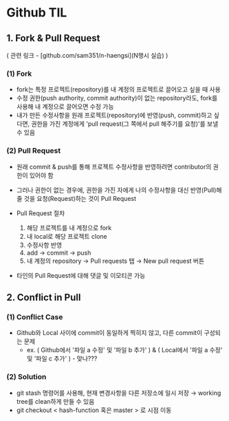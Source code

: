 # Github TIL

## 1. Fork & Pull Request

( 관련 링크 - [github.com/sam351/n-haengsi](N행시 실습) )

### (1) Fork

- fork는 특정 프로젝트(repository)를 내 계정의 프로젝트로 끌어오고 싶을 때 사용
- 수정 권한(push authority, commit authority)이 없는 repository라도, fork를 사용해 내 계정으로 끌어오면 수정 가능
- 내가 만든 수정사항을 원래 프로젝트(repository)에 반영(push, commit)하고 싶다면, 권한을 가진 계정에게 'pull request(그 쪽에서 pull 해주기를 요청)'를 보낼 수 있음



### (2) Pull Request

- 원래 commit & push를 통해 프로젝트 수정사항을 반영하려면 contributor의 권한이 있어야 함
- 그러나 권한이 없는 경우에, 권한을 가진 자에게 나의 수정사항을 대신 반영(Pull)해줄 것을 요청(Request)하는 것이 Pull Request
- Pull Request 절차
  1. 해당 프로젝트를 내 계정으로 fork
  2. 내 local로 해당 프로젝트 clone
  3. 수정사항 반영
  4. add → commit → push
  5. 내 계정의 repository → Pull requests 탭 → New pull request 버튼

- 타인의 Pull Request에 대해 댓글 및 이모티콘 가능





## 2. Conflict in Pull

### (1) Conflict Case

- Github와 Local 사이에 commit이 동일하게 찍히지 않고, 다른 commit이 구성되는 문제
  - ex.  ( Github에서 '파일 a 수정' 및 '파일 b 추가' ) & ( Local에서 '파일 a 수정' 및 '파일 c 추가' )  -  맞나???



### (2) Solution

- git stash 명령어를 사용해, 현재 변경사항을 다른 저장소에 일시 저장 → working tree를 clean하게 만들 수 있음
- git checkout < hash-function 혹은 master > 로 시점 이동



